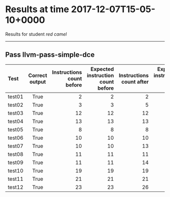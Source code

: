 # Results at time 2017-12-07T15-05-10+0000

Results for student *red camel*

* * * 

## Pass llvm-pass-simple-dce

Test|Correct output|Instructions count before|Expected instruction count before|Instructions count after|Expected instruction count after
:------|:-----:|------:|------:|------:|------:
test01|True|2|2|2|2
test02|True|3|3|5|2
test03|True|12|12|12|12
test04|True|13|13|13|13
test05|True|8|8|8|8
test06|True|10|10|10|10
test07|True|10|10|13|9
test08|True|11|11|11|11
test09|True|11|11|14|10
test10|True|19|19|19|19
test11|True|21|21|21|21
test12|True|23|23|26|21


